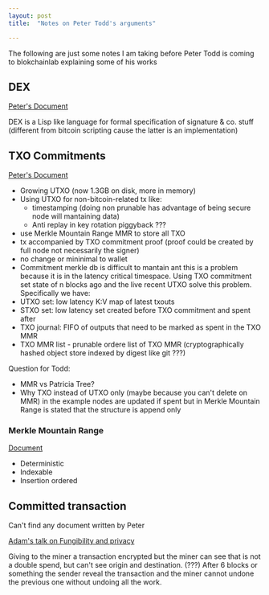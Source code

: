 ```yaml
---
layout: post
title:  "Notes on Peter Todd's arguments"

---
```


The following are just some notes I am taking before Peter Todd is coming to blokchainlab explaining some of his works

## DEX

[Peter's Document](https://github.com/WebOfTrustInfo/ID2020DesignWorkshop/blob/master/topics-and-advance-readings/DexPredicatesForSmarterSigs.md)

DEX is a Lisp like language for formal specification of signature & co. stuff (different from bitcoin scripting cause the latter is an implementation)


## TXO Commitments

[Peter's Document](https://petertodd.org/2016/delayed-txo-commitments#fn:pettycoin-utxo)

- Growing UTXO (now 1.3GB on disk, more in memory)
- Using UTXO for non-bitcoin-related tx like:
  - timestamping (doing non prunable has advantage of being secure node will mantaining data)
  - Anti replay in key rotation piggyback ???
- use Merkle Mountain Range MMR to store all TXO
- tx accompanied by TXO commitment proof (proof could be created by full node not necessarily the signer)
- no change or mininimal to wallet
- Commitment merkle db is difficult to mantain ant this is a problem because it is in the latency critical timespace. Using TXO commitment set state of n blocks ago and the live recent UTXO solve this problem. Specifically we have:
 - UTXO set: low latency K:V map of latest txouts
 - STXO set: low latency set created before TXO commitment and spent after
 - TXO journal: FIFO of outputs that need to be marked as spent in the TXO MMR
 - TXO MMR list - prunable ordere list of TXO MMR (cryptographically hashed object store indexed by digest like git ???)


Question for Todd:
- MMR vs Patricia Tree?
- Why TXO instead of UTXO only (maybe because you can't delete on MMR) in the example nodes are updated if spent but in Merkle Mountain Range is stated that the structure is append only


### Merkle Mountain Range

[Document](https://github.com/opentimestamps/opentimestamps-server/blob/master/doc/merkle-mountain-range.md)

- Deterministic
- Indexable
- Insertion ordered

## Committed transaction

Can't find any document written by Peter

[Adam's talk on Fungibility and privacy](http://diyhpl.us/wiki/transcripts/bitcoin-adam3us-fungibility-privacy/)

Giving to the miner a transaction encrypted but the miner can see that is not a double spend, but can't see origin and destination. (???)
After 6 blocks or something the sender reveal the transaction and the miner cannot undone the previous one  without undoing all the work.
